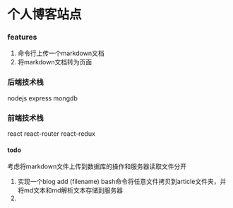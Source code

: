 # 个人博客站点
### features
1. 命令行上传一个markdown文档
2. 将markdown文档转为页面

### 后端技术栈
nodejs express mongdb

### 前端技术栈
react react-router react-redux

#### todo
考虑将markdown文件上传到数据库的操作和服务器读取文件分开
1. 实现一个blog add (filename) bash命令将任意文件拷贝到article文件夹，并将md文本和md解析文本存储到服务器
2.